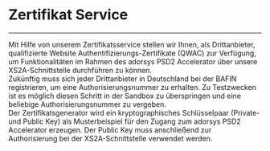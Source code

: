# Zertifikat Service

---

Mit Hilfe von unserem Zertifikatsservice stellen wir Ihnen, als Drittanbieter, qualifizierte Website Authentifizierungs-Zertifikate (QWAC) zur Verfügung, um Funktionalitäten im Rahmen des adorsys PSD2 Accelerator über unsere XS2A-Schnittstelle durchführen zu können. <br />
Zukünftig muss sich jeder Drittanbieter in Deutschland bei der BAFIN registrieren, um eine Authorisierungsnummer zu erhalten. Zu Testzwecken ist es möglich diesen Schritt in der Sandbox zu überspringen und eine beliebige Authorisierungsnummer zu vergeben. <br />
Der Zertifikatsgenerator wird ein kryptographisches Schlüsselpaar (Private- und Public Key) als Musterbeispiel für den Zugang zum adorsys PSD2 Accelerator erzeugen. Der Public Key muss anschließend zur Authorisierung bei der XS2A-Schnittstelle verwendet werden.
